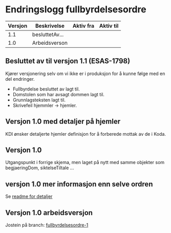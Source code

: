 # Endringslogg fullbyrdelsesordre

| Versjon | Beskrivelse   | Aktiv fra | Aktiv til |
|---------| ------------- | --------- | --------- |
| 1.1    |besluttetAv... |      |   |
| 1.0     | Arbeidsverson |           |           |

## Besluttet av til versjon 1.1 (ESAS-1798)
Kjører versjonering selv om vi ikke er i produksjon for å kunne følge med en del endringer.
* Fullbyrdelse besluttet av lagt til.
* Domstolen som har avsagt dommen lagt til.
* Grunnlagsteksten lagt til.
* Skrivefeil hjemmler -> hjemler.
## Versjon 1.0 med detaljer på hjemler
KDI ønsker detaljerte hjemler definisjon for å forberede mottak av de i Koda.
## Versjon 1.0
Utgangspunkt i forrige skjema, men laget på nytt med samme objekter som begjaeringDom, siktelseTiltale ...
## versjon 1.0 mer informasjon enn selve ordren
Se [readme for detaljer](readme.md)
## Versjon 1.0 arbeidsversjon
Jostein på branch: [fullbyrdelsesordre-1](fullbyrdelsesordre-1)
